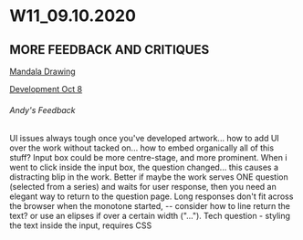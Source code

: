 # W11_09.10.2020

## MORE FEEDBACK AND CRITIQUES

[Mandala Drawing](https://mikewlam.github.io/S2A/WK11/EJACOB_mandalaDrawing/index.html)

[Development Oct 8](https://mikewlam.github.io/S2A/2.project_development/sketch_01_update8_Oct/index.html)

###### Andy's Feedback
UI issues always tough once you've developed artwork... how to add UI over the work without tacked on... how to embed organically all of this stuff? Input box could be more centre-stage, and more prominent. When i went to click inside the input box, the question changed... this causes a distracting blip in the work. Better if maybe the work serves ONE question (selected from a series) and waits for user response, then you need an elegant way to return to the question page. Long responses don't fit across the browser when the monotone started, -- consider how to line return the text? or use an elipses if over a certain width ("..."). Tech question - styling the text inside the input, requires CSS
